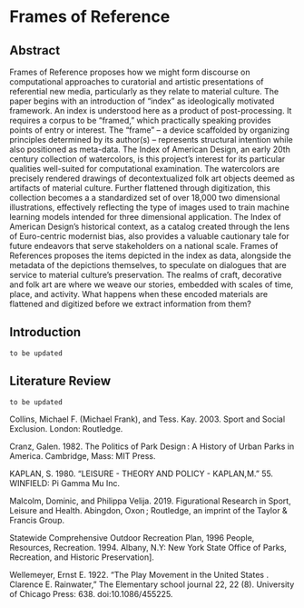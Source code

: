 # Frames of Reference

## Abstract
Frames of Reference proposes how we might form discourse on computational approaches to curatorial and artistic presentations of referential new media, particularly as they relate to material culture. The paper begins with an introduction of “index” as ideologically motivated framework. An index is understood here as a product of post-processing. It requires a corpus to be “framed,” which practically speaking provides points of entry or interest. The “frame” – a device scaffolded by organizing principles determined by its author(s) – represents structural intention while also positioned as meta-data. The Index of American Design, an early 20th century collection of watercolors, is this project’s interest for its particular qualities well-suited for computational examination. The watercolors are precisely rendered drawings of decontextualized folk art objects deemed as artifacts of material culture. Further flattened through digitization, this collection becomes a a standardized set of over 18,000 two dimensional illustrations, effectively reflecting the type of images used to train machine learning models intended for three dimensional application. The Index of American Design’s historical context, as a catalog created through the lens of Euro-centric modernist bias, also provides a valuable cautionary tale for future endeavors that serve stakeholders on a national scale. Frames of References proposes the items depicted in the index as data, alongside the metadata of the depictions themselves, to speculate on dialogues that are service to material culture’s preservation. The realms of craft, decorative and folk art are where we weave our stories, embedded with scales of time, place, and activity. What happens when these encoded materials are flattened and digitized before we extract information from them?

## Introduction
`to be updated`


## Literature Review
`to be updated`
<p>Collins, Michael F. (Michael Frank), and Tess. Kay. 2003. Sport and Social Exclusion. London: Routledge.</p>
<p>Cranz, Galen. 1982. The Politics of Park Design : A History of Urban Parks in America. Cambridge, Mass: MIT Press.</p>
<p>KAPLAN, S. 1980. “LEISURE - THEORY AND POLICY - KAPLAN,M.” 55. WINFIELD: Pi Gamma Mu Inc.</p>
<p>Malcolm, Dominic, and Philippa Velija. 2019. Figurational Research in Sport, Leisure and Health. Abingdon, Oxon ; Routledge, an imprint of the Taylor & Francis Group.</p>
<p>Statewide Comprehensive Outdoor Recreation Plan, 1996 People, Resources, Recreation. 1994. Albany, N.Y: New York State Office of Parks, Recreation, and Historic Preservation].</p>
<p>Wellemeyer, Ernst E. 1922. “The Play Movement in the United States . Clarence E. Rainwater,” The Elementary school journal 22, 22 (8). University of Chicago Press: 638. doi:10.1086/455225.</p>
